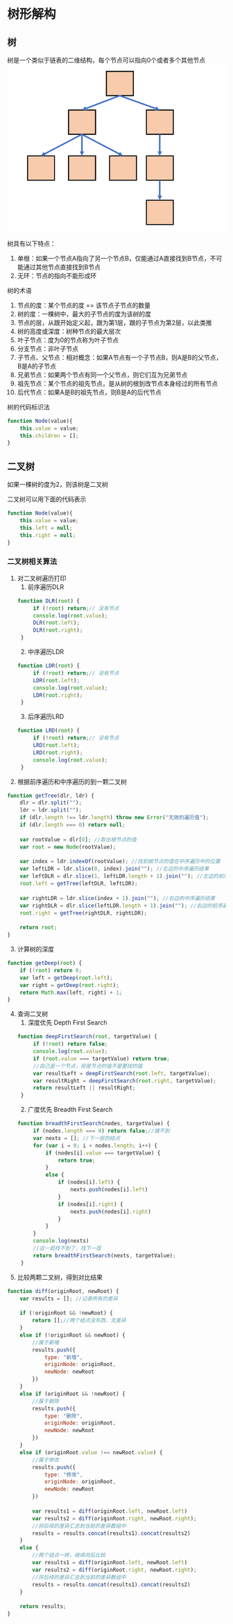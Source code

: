 # 树形解构
## 树
树是一个类似于链表的二维结构，每个节点可以指向0个或者多个其他节点
![](./imgs/2019-11-22-16-21-49.png)

树具有以下特点：

1. 单根：如果一个节点A指向了另一个节点B，仅能通过A直接找到B节点，不可能通过其他节点直接找到B节点
2. 无环：节点的指向不能形成环

树的术语

1. 节点的度：某个节点的度 == 该节点子节点的数量
2. 树的度：一棵树中，最大的子节点的度为该树的度
3. 节点的层，从跟开始定义起，跟为第1层，跟的子节点为第2层，以此类推
4. 树的高度或深度：树种节点的最大层次
5. 叶子节点：度为0的节点称为叶子节点
6. 分支节点：非叶子节点
7. 子节点、父节点：相对概念：如果A节点有一个子节点B，则A是B的父节点，B是A的子节点
8. 兄弟节点：如果两个节点有同一个父节点，则它们互为兄弟节点
9. 祖先节点：某个节点的祖先节点，是从树的根到改节点本身经过的所有节点
10. 后代节点：如果A是B的祖先节点，则B是A的后代节点

树的代码标识法
```js
function Node(value){
    this.value = value;
    this.children = [];
}
```
## 二叉树
如果一棵树的度为2，则该树是二叉树

二叉树可以用下面的代码表示
```js
function Node(value){
    this.value = value;
    this.left = null;
    this.right = null;
}
```
### 二叉树相关算法
1. 对二叉树遍历打印
   1. 前序遍历DLR
   ```js
   function DLR(root) {
        if (!root) return;// 没有节点
        console.log(root.value);
        DLR(root.left);
        DLR(root.right);
    }
   ```
   2. 中序遍历LDR
   ```js
   function LDR(root) {
        if (!root) return;// 没有节点
        LDR(root.left);
        console.log(root.value);
        LDR(root.right);
    }
   ```
   3. 后序遍历LRD
   ```js
   function LRD(root) {
        if (!root) return;// 没有节点
        LRD(root.left);
        LRD(root.right);
        console.log(root.value);
    }
   ```
2. 根据前序遍历和中序遍历的到一颗二叉树
```js
function getTree(dlr, ldr) {
    dlr = dlr.split("");
    ldr = ldr.split("");
    if (dlr.length !== ldr.length) throw new Error("无效的遍历值");
    if (dlr.length === 0) return null;

    var rootValue = dlr[0]; //取出根节点的值 
    var root = new Node(rootValue);

    var index = ldr.indexOf(rootValue); //找到根节点的值在中序遍历中的位置
    var leftLDR = ldr.slice(0, index).join(""); //左边的中序遍历结果
    var leftDLR = dlr.slice(1, leftLDR.length + 1).join(""); //左边的前序遍历结果
    root.left = getTree(leftDLR, leftLDR);

    var rightLDR = ldr.slice(index + 1).join(""); //右边的中序遍历结果
    var rightDLR = dlr.slice(leftLDR.length + 1).join(""); //右边的前序遍历结果
    root.right = getTree(rightDLR, rightLDR);

    return root;
}
```
3. 计算树的深度
```js
function getDeep(root) {
    if (!root) return 0;
    var left = getDeep(root.left);
    var right = getDeep(root.right);
    return Math.max(left, right) + 1;
}
```
4. 查询二叉树
   1. 深度优先 Depth First Search
   ```js
   function deepFirstSearch(root, targetValue) {
        if (!root) return false;
        console.log(root.value);
        if (root.value === targetValue) return true;
        //自己是一个节点，但是节点的值不是要找的值
        var resultLeft = deepFirstSearch(root.left, targetValue);
        var resultRight = deepFirstSearch(root.right, targetValue);
        return resultLeft || resultRight;
    }
   ```
   2. 广度优先 Breadth First Search
   ```js
   function breadthFirstSearch(nodes, targetValue) {
        if (nodes.length === 0) return false;//搜不到
        var nexts = []; //下一层的结点
        for (var i = 0; i < nodes.length; i++) {
            if (nodes[i].value === targetValue) {
                return true;
            }
            else {
                if (nodes[i].left) {
                    nexts.push(nodes[i].left)
                }
                if (nodes[i].right) {
                    nexts.push(nodes[i].right)
                }
            }
        }
        console.log(nexts)
        //这一层找不到了，找下一层
        return breadthFirstSearch(nexts, targetValue);
    }
   ```
5. 比较两颗二叉树，得到对比结果
```js
function diff(originRoot, newRoot) {
    var results = []; //记录所有的差异

    if (!originRoot && !newRoot) {
        return [];//两个结点没东西，无差异
    }
    else if (!originRoot && newRoot) {
        //属于新增
        results.push({
            type: "新增",
            originNode: originRoot,
            newNode: newRoot
        })
    }
    else if (originRoot && !newRoot) {
        //属于删除
        results.push({
            type: "删除",
            originNode: originRoot,
            newNode: newRoot
        })
    }
    else if (originRoot.value !== newRoot.value) {
        //属于修改
        results.push({
            type: "修改",
            originNode: originRoot,
            newNode: newRoot
        })

        var results1 = diff(originRoot.left, newRoot.left)
        var results2 = diff(originRoot.right, newRoot.right);
        //将后续的差异汇总到当前的差异数组中
        results = results.concat(results1).concat(results2)
    }
    else {
        //两个结点一样，继续向后比较
        var results1 = diff(originRoot.left, newRoot.left)
        var results2 = diff(originRoot.right, newRoot.right);
        //将后续的差异汇总到当前的差异数组中
        results = results.concat(results1).concat(results2)
    }

    return results;
}
```